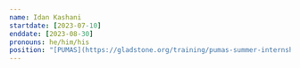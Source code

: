 ```yaml
---
name: Idan Kashani
startdate: [2023-07-10]
enddate: [2023-08-30]
pronouns: he/him/his
position: "[PUMAS](https://gladstone.org/training/pumas-summer-internship-program) Intern"
---
```


